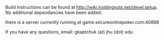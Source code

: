 Build instructions can be found at http://wiki.holdingnuts.net/devel:setup.  No additional dependancies have been added.

there is a server currently running at game.secureonlinepoker.com:40888

If you have any questions, email: gkaptchuk (at) jhu (dot) edu